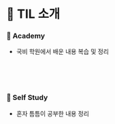 # :bookmark_tabs: TIL 소개

### :pushpin: Academy

- 국비 학원에서 배운 내용 복습 및 정리

<br/>

<br/>

<br/>

### :pushpin: Self Study

- 혼자 틈틈이 공부한 내용 정리

<br/>
